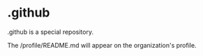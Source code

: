 # .github
.github is a special repository.

The /profile/README.md will appear on the organization's profile.
